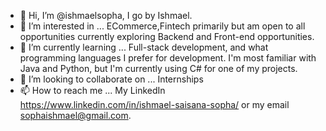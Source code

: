 - 👋 Hi, I’m @ishmaelsopha, I go by Ishmael.
- 👀 I’m interested in ... ECommerce,Fintech primarily but am open to all opportunities currently exploring Backend and Front-end opportunities.
- 🌱 I’m currently learning ... Full-stack development, and what programming languages I prefer for development. I'm most familiar with Java and Python, but I'm currently using C# for one of my projects.
- 💞️ I’m looking to collaborate on ... Internships
- 📫 How to reach me ... My LinkedIn https://www.linkedin.com/in/ishmael-saisana-sopha/ or my email sophaishmael@gmail.com.

<!---
ishmaelsopha/ishmaelsopha is a ✨ special ✨ repository because its `README.md` (this file) appears on your GitHub profile.
You can click the Preview link to take a look at your changes.
--->
